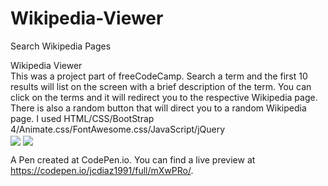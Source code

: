 # Wikipedia-Viewer
Search Wikipedia Pages

Wikipedia Viewer
<br>
This was a project part of freeCodeCamp. Search a term and the first 10 results will list on the screen with a brief description of the term. You can click on the terms and it will redirect you to the respective Wikipedia page. There is also a random button that will direct you to a random Wikipedia page.
I used HTML/CSS/BootStrap 4/Animate.css/FontAwesome.css/JavaScript/jQuery
<br>
<img align="center" src="http://res.cloudinary.com/jcdiaz1991/image/upload/v1518565415/Screen_Shot_2018-02-13_at_3.42.43_PM_mydpoi.png">
<img align="center" src="http://res.cloudinary.com/jcdiaz1991/image/upload/v1518565415/Screen_Shot_2018-02-13_at_3.42.56_PM_e9c5tv.png">


A Pen created at CodePen.io. You can find a live preview at https://codepen.io/jcdiaz1991/full/mXwPRo/.
